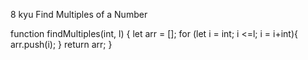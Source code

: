 8 kyu
Find Multiples of a Number

function findMultiples(int, l) {
  let arr = [];
  for (let i = int; i <=l; i = i+int){
  arr.push(i);
  }
  return arr;
}
